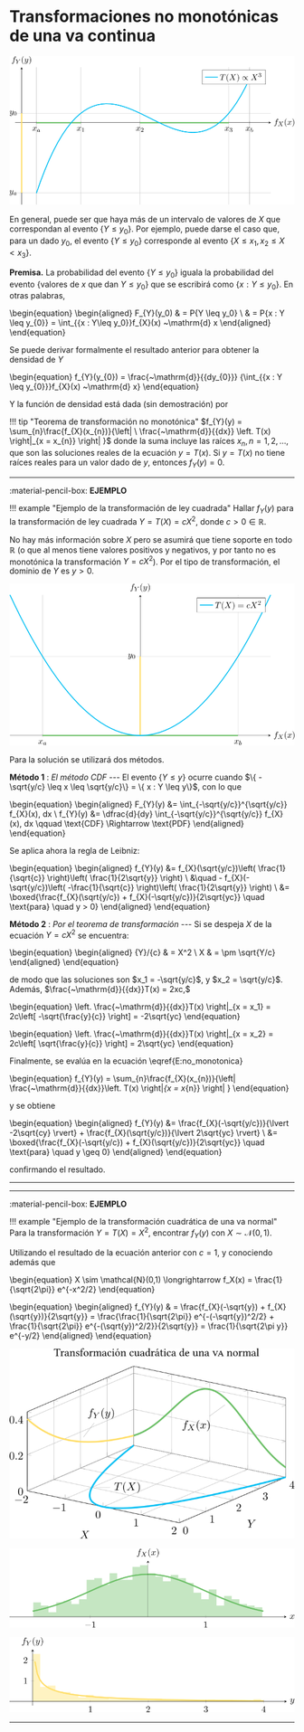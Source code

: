 # Transformaciones no monotónicas de una va continua

![Transformacion_no_monotonica](images/8_transf_no_monotonica.svg)

En general, puede ser que haya más de un intervalo de valores de $X$ que correspondan al evento $\{Y \leq y_0\}$. Por ejemplo, puede darse el caso que, para un dado $y_0$, el evento $\{Y \leq y_0 \}$ corresponde al evento $\{ X \leq x_{1}, x_{2} \leq X < x_{3} \}$. 

**Premisa.** La probabilidad del evento $\{ Y \leq y_{0}\}$ iguala la probabilidad del evento $\{ \text{valores de } x \text{ que dan } Y \leq y_0 \}$ que se escribirá como $\{x : Y \leq y_{0}\}$. En otras palabras, 

\begin{equation}
\begin{aligned}
  F_{Y}(y_0) & = P\{Y \leq y_0\} \\ & = P\{x : Y \leq y_{0}\} = \int_{\{x : Y\leq y_0\}}f_{X}(x) ~\mathrm{d} x
\end{aligned}
\end{equation}


Se puede derivar formalmente el resultado anterior para obtener la densidad de $Y$

\begin{equation}
  f_{Y}(y_{0}) = \frac{~\mathrm{d}}{{dy_{0}}} {\int_{\{x : Y \leq y_{0}\}}f_{X}(x) ~\mathrm{d} x}
\end{equation}

Y la función de densidad está dada (sin demostración) por

!!! tip "Teorema de transformación no monotónica"
    $f_{Y}(y) = \sum_{n}\frac{f_{X}(x_{n})}{\left| \ \frac{~\mathrm{d}}{{dx}} \left. T(x) \right|_{x = x_{n}} \right| }$
    donde la suma incluye las raíces $x_{n}, n = 1, 2, \ldots,$ que son las soluciones reales de la ecuación $y = T(x)$. Si $y = T(x)$ no tiene raíces reales para un valor dado de $y$, entonces $f_{Y}(y) = 0$.


---

:material-pencil-box: **EJEMPLO**

!!! example "Ejemplo de la transformación de ley cuadrada"
    Hallar $f_{Y}(y)$ para la transformación de ley cuadrada $Y = T(X) = cX^{2}$, donde $c > 0 \in \mathbb{R}$.

No hay más información sobre $X$ pero se asumirá que tiene soporte en todo $\mathbb{R}$ (o que al menos tiene valores positivos y negativos, y por tanto no es monotónica la transformación $Y = cX^{2}$). Por el tipo de transformación, el dominio de $Y$ es $y > 0$.


![Transformacion_cuadratica](images/8_transf_cuadratica.svg)

Para la solución se utilizará dos métodos.


**Método 1** : *El método CDF* --- El evento $\{Y \leq y\}$ ocurre cuando $\{ -\sqrt{y/c} \leq x \leq \sqrt{y/c}\} = \{ x : Y \leq y\}$, con lo que

\begin{equation}
\begin{aligned}
F_{Y}(y) &= \int_{-\sqrt{y/c}}^{\sqrt{y/c}} f_{X}(x)\, dx \\
f_{Y}(y) &= \dfrac{d}{dy} \int_{-\sqrt{y/c}}^{\sqrt{y/c}} f_{X}(x)\, dx \qquad \text{CDF} \Rightarrow \text{PDF}
\end{aligned}
\end{equation}

Se aplica ahora la regla de Leibniz:

\begin{equation}
\begin{aligned}
f_{Y}(y) &= f_{X}(\sqrt{y/c})\left( \frac{1}{\sqrt{c}} \right)\left( \frac{1}{2\sqrt{y}} \right) \\
        &\quad - f_{X}(-\sqrt{y/c})\left( -\frac{1}{\sqrt{c}} \right)\left( \frac{1}{2\sqrt{y}} \right) \\
        &= \boxed{\frac{f_{X}(\sqrt{y/c}) + f_{X}(-\sqrt{y/c})}{2\sqrt{yc}} \quad \text{para} \quad y > 0}
\end{aligned}
\end{equation}

**Método 2** : *Por el teorema de transformación* --- Si se despeja $X$ de la ecuación $Y = cX^2$ se encuentra:

\begin{equation}
\begin{aligned}
{Y}/{c} & = X^2 \\
  X & = \pm \sqrt{Y/c}
\end{aligned}
\end{equation}
 
de modo que las soluciones son $x_1 = -\sqrt{y/c}$, y $x_2 = \sqrt{y/c}$. Además, $\frac{~\mathrm{d}}{{dx}}T(x) = 2xc,$ 

\begin{equation}
  \left. \frac{~\mathrm{d}}{{dx}}T(x) \right|_{x = x_1} = 2c\left[ -\sqrt{\frac{y}{c}} \right] = -2\sqrt{yc}
\end{equation}

\begin{equation}
  \left. \frac{~\mathrm{d}}{{dx}}T(x) \right|_{x = x_2} = 2c\left[ \sqrt{\frac{y}{c}} \right] = 2\sqrt{yc}
\end{equation}

Finalmente, se evalúa en la ecuación \eqref{E:no_monotonica}

\begin{equation}
  f_{Y}(y) = \sum_{n}\frac{f_{X}(x_{n})}{\left| \frac{~\mathrm{d}}{{dx}}\left. T(x) \right|_{x = x_{n}} \right| }
\end{equation}

y se obtiene

\begin{equation}
\begin{aligned}
f_{Y}(y) &= \frac{f_{X}(-\sqrt{y/c})}{\lvert -2\sqrt{cy} \rvert} + \frac{f_{X}(\sqrt{y/c})}{\lvert 2\sqrt{yc} \rvert} \\
        &= \boxed{\frac{f_{X}(-\sqrt{y/c}) + f_{X}(\sqrt{y/c})}{2\sqrt{yc}} \quad \text{para} \quad y \geq 0}
\end{aligned}
\end{equation}


confirmando el resultado.

---  

---

:material-pencil-box: **EJEMPLO**

!!! example "Ejemplo de la transformación cuadrática de una va normal"
    Para la transformación $Y = T(X) = X^2$, encontrar $f_Y(y)$ con $X \sim \mathcal{N}(0,1)$.

Utilizando el resultado de la ecuación anterior
con $c = 1$, y conociendo además que

\begin{equation}
    X \sim \mathcal{N}(0,1) \longrightarrow f_X(x) = \frac{1}{\sqrt{2\pi}} e^{-x^2/2}
\end{equation}

\begin{equation}
\begin{aligned}
f_{Y}(y) & = \frac{f_{X}(-\sqrt{y}) + f_{X}(\sqrt{y})}{2\sqrt{y}} = \frac{\frac{1}{\sqrt{2\pi}} e^{-(-\sqrt{y})^2/2} + \frac{1}{\sqrt{2\pi}} e^{-(\sqrt{y})^2/2}}{2\sqrt{y}} = \frac{1}{\sqrt{2\pi y}} e^{-y/2}
\end{aligned}
\end{equation}


![Transformacion_cuad_VA_normal](images/8_transf_cuad_VA_normal.svg)

![Sim_corriente_transf](images/8_sim_corriente_transf.svg)

![Sim_corriente_transf](images/8_sim_potencia_transf.svg)

---
